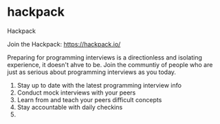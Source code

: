 # hackpack
Hackpack

Join the Hackpack: https://hackpack.io/

Preparing for programming interviews is a directionless and isolating experience, it doesn't ahve to be. Join the communtiy of people who are just as serious about programming interviews as you today.

1. Stay up to date with the latest programming interview info
2. Conduct mock interviews with your peers
3. Learn from and teach your peers difficult concepts
4. Stay accountable with daily checkins
5. 
